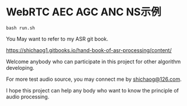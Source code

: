 
# WebRTC AEC AGC ANC NS示例
```
bash run.sh
```
You May want to refer to my ASR git book.

https://shichaog1.gitbooks.io/hand-book-of-asr-processing/content/

Welcome anybody who can participate in this project for other algorithm developing.

For more test audio source, you may connect me by shichaog@126.com.

I hope this project can help any body who want to know the principle of audio processing.


